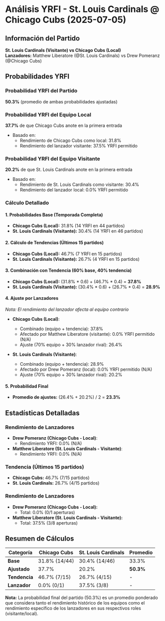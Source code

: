 # Análisis YRFI - St. Louis Cardinals @ Chicago Cubs (2025-07-05)

## Información del Partido
**St. Louis Cardinals (Visitante) vs Chicago Cubs (Local)**  
**Lanzadores:** Matthew Liberatore (@St. Louis Cardinals) vs Drew Pomeranz (@Chicago Cubs)

## Probabilidades YRFI

### Probabilidad YRFI del Partido
**50.3%** (promedio de ambas probabilidades ajustadas)

### Probabilidad YRFI del Equipo Local
**37.7%** de que Chicago Cubs anote en la primera entrada
- Basado en:
  - Rendimiento de Chicago Cubs como local: 31.8%
  - Rendimiento del lanzador visitante: 37.5% YRFI permitido

### Probabilidad YRFI del Equipo Visitante
**20.2%** de que St. Louis Cardinals anote en la primera entrada
- Basado en:
  - Rendimiento de St. Louis Cardinals como visitante: 30.4%
  - Rendimiento del lanzador local: 0.0% YRFI permitido

### Cálculo Detallado

#### 1. Probabilidades Base (Temporada Completa)
- **Chicago Cubs (Local):** 31.8% (14 YRFI en 44 partidos)
- **St. Louis Cardinals (Visitante):** 30.4% (14 YRFI en 46 partidos)

#### 2. Cálculo de Tendencias (Últimos 15 partidos)
- **Chicago Cubs (Local):** 46.7% (7 YRFI en 15 partidos)
- **St. Louis Cardinals (Visitante):** 26.7% (4 YRFI en 15 partidos)

#### 3. Combinación con Tendencia (60% base, 40% tendencia)
- **Chicago Cubs (Local):** (31.8% * 0.6) + (46.7% * 0.4) = **37.8%**
- **St. Louis Cardinals (Visitante):** (30.4% * 0.6) + (26.7% * 0.4) = **28.9%**

#### 4. Ajuste por Lanzadores
*Nota: El rendimiento del lanzador afecta al equipo contrario*

- **Chicago Cubs (Local)**:
  - Combinado (equipo + tendencia): 37.8%
  - Afectado por Matthew Liberatore (visitante): 0.0% YRFI permitido (N/A)
  - Ajuste (70% equipo + 30% lanzador rival): 26.4%

- **St. Louis Cardinals (Visitante)**:
  - Combinado (equipo + tendencia): 28.9%
  - Afectado por Drew Pomeranz (local): 0.0% YRFI permitido (N/A)
  - Ajuste (70% equipo + 30% lanzador rival): 20.2%

#### 5. Probabilidad Final
- **Promedio de ajustes:** (26.4% + 20.2%) / 2 = **23.3%**

## Estadísticas Detalladas


### Rendimiento de Lanzadores
- **Drew Pomeranz (Chicago Cubs - Local)**:
  - Rendimiento YRFI: 0.0% (N/A)
- **Matthew Liberatore (St. Louis Cardinals - Visitante)**:
  - Rendimiento YRFI: 0.0% (N/A)
### Tendencia (Últimos 15 partidos)
- **Chicago Cubs:** 46.7% (7/15 partidos)
- **St. Louis Cardinals:** 26.7% (4/15 partidos)

### Rendimiento de Lanzadores
- **Drew Pomeranz (Chicago Cubs - Local):**
  - Total: 0.0% (0/1 aperturas)
- **Matthew Liberatore (St. Louis Cardinals - Visitante):**
  - Total: 37.5% (3/8 aperturas)

## Resumen de Cálculos
| Categoría | Chicago Cubs         | St. Louis Cardinals  | Promedio |
|-----------|----------------------|----------------------|----------|
| **Base** | 31.8% (14/44) | 30.4% (14/46) | 33.3% |
| **Ajustado** | 37.7% | 20.2% | **50.3%** |
| **Tendencia** | 46.7% (7/15) | 26.7% (4/15) | - |
| **Lanzador** | 0.0% (0/1) | 37.5% (3/8) | - |

**Nota:** La probabilidad final del partido (50.3%) es un promedio ponderado que considera tanto el rendimiento histórico de los equipos como el rendimiento específico de los lanzadores en sus respectivos roles (visitante/local).